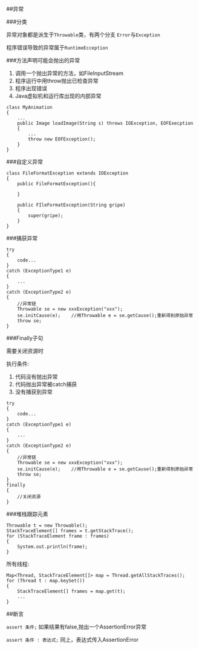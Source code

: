 ##异常

###分类

异常对象都是派生于`Throwable`类，有两个分支
`Error`与`Exception`

程序错误导致的异常属于`RuntimeEcception`

###方法声明可能会抛出的异常

1. 调用一个抛出异常的方法，如FileInputStream
2. 程序运行中用throw抛出已检查异常
3. 程序出现错误
4. Java虚拟机和运行库出现的内部异常

```
class MyAnimation
{
	...
	public Image loadImage(String s) throws IOException, EOFExecption
	{
		...
		throw new EOFException();
	}
}
```

###自定义异常

```
class FileFormatException extends IOException
{
	public FileFormatException(){

	}

	public FIleFormatException(String gripe)
	{
		super(gripe);
	}
}
```

###捕获异常

```
try
{
	code...
}
catch (ExceptionType1 e)
{
	...
}
catch (ExceptionType2 e)
{
	//异常链
	Throwable se = new xxxException("xxx");
	se.initCause(e);	//用Throwable e = se.getCause();重新得到原始异常
	throw se;
}
```

###Finally子句

需要关闭资源时

执行条件:

1. 代码没有抛出异常
2. 代码抛出异常被catch捕获
3. 没有捕获到异常

```
try
{
	code...
}
catch (ExceptionType1 e)
{
	...
}
catch (ExceptionType2 e)
{
	//异常链
	Throwable se = new xxxException("xxx");
	se.initCause(e);	//用Throwable e = se.getCause();重新得到原始异常
	throw se;
}
finally
{
	//关闭资源
}
```

###堆栈跟踪元素

```
Throwable t = new Throwable();
StackTraceElement[] frames = t.getStackTrace();
for (StackTraceElement frame : frames)
{
	System.out.println(frame);
}
```

所有线程:

```
Map<Thread, StackTraceElement[]> map = Thread.getAllStackTraces();
for (Thread t : map.keySet())
{
	StackTraceElement[] frames = map.get(t);
	...
}
```

##断言

`assert 条件;` 如果结果有false,抛出一个AssertionError异常

`assert 条件 : 表达式;` 同上，表达式传入AssertionError


